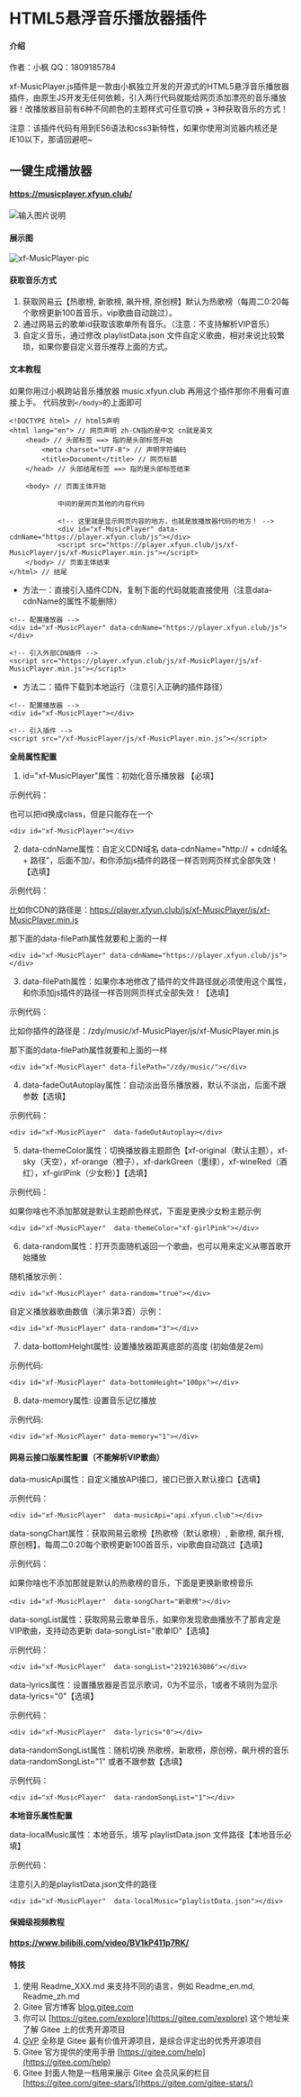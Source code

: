 # HTML5悬浮音乐播放器插件

#### 介绍

作者：小枫
QQ：1809185784

xf-MusicPlayer.js插件是一款由小枫独立开发的开源式的HTML5悬浮音乐播放器插件，由原生JS开发无任何依赖，引入两行代码就能给网页添加漂亮的音乐播放器！改播放器目前有6种不同颜色的主题样式可任意切换 + 3种获取音乐的方式！

注意：该插件代码有用到ES6语法和css3新特性，如果你使用浏览器内核还是IE10以下，那请回避吧~

## 一键生成播放器
#### https://musicplayer.xfyun.club/

![输入图片说明](player.jpg)

#### 展示图

![xf-MusicPlayer-pic](https://player.xfyun.club/img/xf-MusicPlayer-pic.jpg)

#### 获取音乐方式

1. 获取网易云【热歌榜, 新歌榜, 飙升榜, 原创榜】默认为热歌榜（每周二0:20每个歌榜更新100首音乐，vip歌曲自动跳过）。
2. 通过网易云的歌单id获取该歌单所有音乐。（注意：不支持解析VIP音乐）
3. 自定义音乐，通过修改 playlistData.json 文件自定义歌曲，相对来说比较繁琐，如果你要自定义音乐推荐上面的方式。

#### 文本教程

如果你用过小枫跨站音乐播放器 music.xfyun.club 再用这个插件那你不用看可直接上手。
代码放到`</body>`的上面即可

```
<!DOCTYPE html> // html5声明
<html lang="en"> // 网页声明 zh-CN指的是中文 cn就是英文
    <head> // 头部标签 ==> 指的是头部标签开始
        <meta charset="UTF-8"> // 声明字符编码
        <title>Document</title> // 网页标题
    </head> // 头部结尾标签 ==> 指的是头部标签结束
    
    <body> // 页面主体开始
    
            中间的是网页其他的内容代码
    
            <!-- 这里就是显示网页内容的地方，也就是放播放器代码的地方！ -->
            <div id="xf-MusicPlayer" data-cdnName="https://player.xfyun.club/js"></div>
            <script src="https://player.xfyun.club/js/xf-MusicPlayer/js/xf-MusicPlayer.min.js"></script>
    </body> // 页面主体结束
</html> // 结尾
```

- 方法一：直接引入插件CDN，复制下面的代码就能直接使用（注意data-cdnName的属性不能删除）

```
<!-- 配置播放器 -->
<div id="xf-MusicPlayer" data-cdnName="https://player.xfyun.club/js"></div>

<!-- 引入外部CDN插件 -->
<script src="https://player.xfyun.club/js/xf-MusicPlayer/js/xf-MusicPlayer.min.js"></script>
```

- 方法二：插件下载到本地运行（注意引入正确的插件路径）

```
<!-- 配置播放器 -->
<div id="xf-MusicPlayer"></div>

<!-- 引入插件 -->
<script src="/xf-MusicPlayer/js/xf-MusicPlayer.min.js"></script>
```

 **全局属性配置** 

1. id="xf-MusicPlayer"属性：初始化音乐播放器 【必填】

示例代码：

也可以把id换成class，但是只能存在一个


```
<div id="xf-MusicPlayer"></div>
```


2. data-cdnName属性：自定义CDN域名 data-cdnName="http:// + cdn域名 + 路径"，后面不加/，和你添加js插件的路径一样否则网页样式全部失效！【选填】

示例代码：

比如你CDN的路径是：https://player.xfyun.club/js/xf-MusicPlayer/js/xf-MusicPlayer.min.js

那下面的data-filePath属性就要和上面的一样


```
<div id="xf-MusicPlayer" data-cdnName="https://player.xfyun.club/js"></div>
```


3. data-filePath属性：如果你本地修改了插件的文件路径就必须使用这个属性，和你添加js插件的路径一样否则网页样式全部失效！【选填】

示例代码：

比如你插件的路径是：/zdy/music/xf-MusicPlayer/js/xf-MusicPlayer.min.js

那下面的data-filePath属性就要和上面的一样


```
<div id="xf-MusicPlayer" data-filePath="/zdy/music/"></div>
```


4. data-fadeOutAutoplay属性：自动淡出音乐播放器，默认不淡出，后面不跟参数【选填】

示例代码：


```
<div id="xf-MusicPlayer"  data-fadeOutAutoplay></div>
```


5. data-themeColor属性：切换播放器主题颜色【xf-original（默认主题），xf-sky（天空），xf-orange（橙子），xf-darkGreen（墨绿），xf-wineRed（酒红），xf-girlPink（少女粉）】【选填】

示例代码：

如果你啥也不添加那就是默认主题颜色样式，下面是更换少女粉主题示例


```
<div id="xf-MusicPlayer"  data-themeColor="xf-girlPink"></div>
```

6. data-random属性：打开页面随机返回一个歌曲，也可以用来定义从哪首歌开始播放

随机播放示例：

```
<div id="xf-MusicPlayer" data-random="true"></div>
```

自定义播放器歌曲数值（演示第3首）示例：
```
<div id="xf-MusicPlayer" data-random="3"></div>
```

7. data-bottomHeight属性: 设置播放器距离底部的高度 (初始值是2em)

示例代码:
```
<div id="xf-MusicPlayer" data-bottomHeight="100px"></div>
```

8. data-memory属性: 设置音乐记忆播放

示例代码:
```
<div id="xf-MusicPlayer" data-memory="1"></div>
```

#### 网易云接口版属性配置（不能解析VIP歌曲）

data-musicApi属性：自定义播放API接口，接口已嵌入默认接口【选填】

示例代码：


```
<div id="xf-MusicPlayer"  data-musicApi="api.xfyun.club"></div>
```


data-songChart属性：获取网易云歌榜【热歌榜（默认歌榜）, 新歌榜, 飙升榜, 原创榜】，每周二0:20每个歌榜更新100首音乐，vip歌曲自动跳过【选填】

示例代码：

如果你啥也不添加那就是默认的热歌榜的音乐，下面是更换新歌榜音乐


```
<div id="xf-MusicPlayer"  data-songChart="新歌榜"></div>
```


data-songList属性：获取网易云歌单音乐，如果你发现歌曲播放不了那肯定是VIP歌曲，支持动态更新 data-songList="歌单ID"【选填】

示例代码：


```
<div id="xf-MusicPlayer"  data-songList="2192163086"></div>
```


data-lyrics属性：设置播放器是否显示歌词，0为不显示，1或者不填则为显示 data-lyrics="0"【选填】

示例代码：


```
<div id="xf-MusicPlayer"  data-lyrics="0"></div>
```



data-randomSongList属性：随机切换 热歌榜，新歌榜，原创榜，飙升榜的音乐 data-randomSongList="1" 或者不跟参数【选填】

示例代码：


```
<div id="xf-MusicPlayer"  data-randomSongList="1"></div>
```

 **本地音乐属性配置** 

data-localMusic属性：本地音乐，填写 playlistData.json 文件路径【本地音乐必填】

示例代码：

注意引入的是playlistData.json文件的路径


```
<div id="xf-MusicPlayer"  data-localMusic="playlistData.json"></div>
```



#### 保姆级视频教程

 **https://www.bilibili.com/video/BV1kP411p7RK/** 


#### 特技

1.  使用 Readme\_XXX.md 来支持不同的语言，例如 Readme\_en.md, Readme\_zh.md
2.  Gitee 官方博客 [blog.gitee.com](https://blog.gitee.com)
3.  你可以 [https://gitee.com/explore](https://gitee.com/explore) 这个地址来了解 Gitee 上的优秀开源项目
4.  [GVP](https://gitee.com/gvp) 全称是 Gitee 最有价值开源项目，是综合评定出的优秀开源项目
5.  Gitee 官方提供的使用手册 [https://gitee.com/help](https://gitee.com/help)
6.  Gitee 封面人物是一档用来展示 Gitee 会员风采的栏目 [https://gitee.com/gitee-stars/](https://gitee.com/gitee-stars/)
